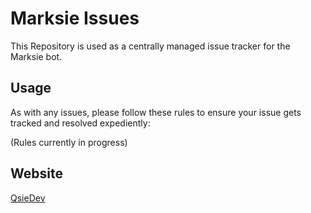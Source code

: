 # Marksie Issues

This Repository is used as a centrally managed issue tracker for the Marksie bot.

## Usage

As with any issues, please follow these rules to ensure your issue gets tracked and resolved expediently:

(Rules currently in progress)

## Website

[QsieDev](https://qsie.dev)
